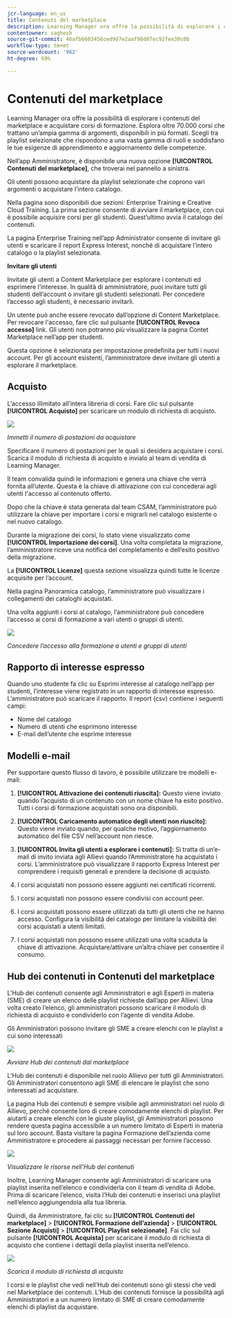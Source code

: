 ```yaml
---
jcr-language: en_us
title: Contenuti del marketplace
description: Learning Manager ora offre la possibilità di esplorare i contenuti del marketplace e acquistare corsi di formazione. Esplora oltre 70.000 corsi che trattano un’ampia gamma di argomenti, disponibili in più formati. Scegli tra playlist selezionate che rispondono a una vasta gamma di ruoli e soddisfano le tue esigenze di apprendimento e aggiornamento delle competenze.
contentowner: saghosh
source-git-commit: 46afb6603456ced9d7e2aaf98d07ec92fee30c0b
workflow-type: tm+mt
source-wordcount: '962'
ht-degree: 69%

---
```




# Contenuti del marketplace

Learning Manager ora offre la possibilità di esplorare i contenuti del marketplace e acquistare corsi di formazione. Esplora oltre 70.000 corsi che trattano un’ampia gamma di argomenti, disponibili in più formati. Scegli tra playlist selezionate che rispondono a una vasta gamma di ruoli e soddisfano le tue esigenze di apprendimento e aggiornamento delle competenze.

Nell’app Amministratore, è disponibile una nuova opzione **[!UICONTROL Contenuti del marketplace]**, che troverai nel pannello a sinistra.

Gli utenti possono acquistare da playlist selezionate che coprono vari argomenti o acquistare l’intero catalogo.

Nella pagina sono disponibili due sezioni: Enterprise Training e Creative Cloud Training. La prima sezione consente di avviare il marketplace, con cui è possibile acquisire corsi per gli studenti. Quest’ultimo avvia il catalogo dei contenuti.

La pagina Enterprise Training nell’app Administrator consente di invitare gli utenti e scaricare il report Express Interest, nonché di acquistare l’intero catalogo o la playlist selezionata.

**Invitare gli utenti**

Invitate gli utenti a Content Marketplace per esplorare i contenuti ed esprimere l’interesse. In qualità di amministratore, puoi invitare tutti gli studenti dell’account o invitare gli studenti selezionati. Per concedere l’accesso agli studenti, è necessario invitarli.

Un utente può anche essere revocato dall’opzione di Content Marketplace. Per revocare l&#39;accesso, fare clic sul pulsante **[!UICONTROL Revoca accesso]** link.  Gli utenti non potranno più visualizzare la pagina Contet Marketplace nell’app per studenti.

Questa opzione è selezionata per impostazione predefinita per tutti i nuovi account. Per gli account esistenti, l’amministratore deve invitare gli utenti a esplorare il marketplace.

## Acquisto

L’accesso illimitato all’intera libreria di corsi. Fare clic sul pulsante **[!UICONTROL Acquisto]** per scaricare un modulo di richiesta di acquisto.

![](assets/purchase-request.png)

*Immetti il numero di postazioni da acquistare*

Specificare il numero di postazioni per le quali si desidera acquistare i corsi. Scarica il modulo di richiesta di acquisto e invialo al team di vendita di Learning Manager.

Il team convalida quindi le informazioni e genera una chiave che verrà fornita all’utente. Questa è la chiave di attivazione con cui concederai agli utenti l&#39;accesso al contenuto offerto.

Dopo che la chiave è stata generata dal team CSAM, l’amministratore può utilizzare la chiave per importare i corsi e migrarli nel catalogo esistente o nel nuovo catalogo.

Durante la migrazione dei corsi, lo stato viene visualizzato come **[!UICONTROL Importazione dei corsi]**. Una volta completata la migrazione, l’amministratore riceve una notifica del completamento e dell’esito positivo della migrazione.

La **[!UICONTROL Licenze]** questa sezione visualizza quindi tutte le licenze acquisite per l’account.

Nella pagina Panoramica catalogo, l’amministratore può visualizzare i collegamenti dei cataloghi acquistati.

Una volta aggiunti i corsi al catalogo, l’amministratore può concedere l’accesso ai corsi di formazione a vari utenti o gruppi di utenti.

![](assets/licenses.png)

*Concedere l’accesso alla formazione a utenti e gruppi di utenti*

## Rapporto di interesse espresso

Quando uno studente fa clic su Esprimi interesse al catalogo nell’app per studenti, l’interesse viene registrato in un rapporto di interesse espresso. L’amministratore può scaricare il rapporto. Il report (csv) contiene i seguenti campi:

* Nome del catalogo
* Numero di utenti che esprimono interesse
* E-mail dell’utente che esprime interesse

## Modelli e-mail

Per supportare questo flusso di lavoro, è possibile utilizzare tre modelli e-mail:

1. **[!UICONTROL Attivazione dei contenuti riuscita]:** Questo viene inviato quando l’acquisto di un contenuto con un nome chiave ha esito positivo. Tutti i corsi di formazione acquistati sono ora disponibili.
1. **[!UICONTROL Caricamento automatico degli utenti non riuscito]:** Questo viene inviato quando, per qualche motivo, l’aggiornamento automatico del file CSV nell’account non riesce.
1. **[!UICONTROL Invita gli utenti a esplorare i contenuti]:** Si tratta di un’e-mail di invito inviata agli Allievi quando l’Amministratore ha acquistato i corsi. L’amministratore può visualizzare il rapporto Express Interest per comprendere i requisiti generali e prendere la decisione di acquisto.

1. I corsi acquistati non possono essere aggiunti nei certificati ricorrenti.
1. I corsi acquistati non possono essere condivisi con account peer.
1. I corsi acquistati possono essere utilizzati da tutti gli utenti che ne hanno accesso. Configura la visibilità del catalogo per limitare la visibilità dei corsi acquistati a utenti limitati.
1. I corsi acquistati non possono essere utilizzati una volta scaduta la chiave di attivazione. Acquistare/attivare un’altra chiave per consentire il consumo.

## Hub dei contenuti in Contenuti del marketplace

L’Hub dei contenuti consente agli Amministratori e agli Esperti in materia (SME) di creare un elenco delle playlist richieste dall’app per Allievi. Una volta creato l’elenco, gli amministratori possono scaricare il modulo di richiesta di acquisto e condividerlo con l’agente di vendita Adobe.

Gli Amministratori possono invitare gli SME a creare elenchi con le playlist a cui sono interessati

![](assets/content-hub.png)

*Avviare Hub dei contenuti dal marketplace*

L’Hub dei contenuti è disponibile nel ruolo Allievo per tutti gli Amministratori. Gli Amministratori consentono agli SME di elencare le playlist che sono interessati ad acquistare.

La pagina Hub dei contenuti è sempre visibile agli amministratori nel ruolo di Allievo, perché consente loro di creare comodamente elenchi di playlist. Per aiutarti a creare elenchi con le giuste playlist, gli Amministratori possono rendere questa pagina accessibile a un numero limitato di Esperti in materia sul loro account. Basta visitare la pagina Formazione dell’azienda come Amministratore e procedere ai passaggi necessari per fornire l’accesso.

![](assets/content-hub-resources.png)

*Visualizzare le risorse nell&#39;Hub dei contenuti*

Inoltre, Learning Manager consente agli Amministratori di scaricare una playlist inserita nell’elenco e condividerla con il team di vendita di Adobe. Prima di scaricare l’elenco, visita l’Hub dei contenuti e inserisci una playlist nell’elenco aggiungendola alla tua libreria.

Quindi, da Amministratore, fai clic su **[!UICONTROL Contenuti del marketplace]** > **[!UICONTROL Formazione dell’azienda]** > **[!UICONTROL Sezione Acquisti]** > **[!UICONTROL Playlist selezionate]**. Fai clic sul pulsante **[!UICONTROL Acquista]** per scaricare il modulo di richiesta di acquisto che contiene i dettagli della playlist inserita nell’elenco.

![](assets/download-purchase-request.png)

*Scarica il modulo di richiesta di acquisto*

I corsi e le playlist che vedi nell’Hub dei contenuti sono gli stessi che vedi nel Marketplace dei contenuti. L’Hub dei contenuti fornisce la possibilità agli Amministratori e a un numero limitato di SME di creare comodamente elenchi di playlist da acquistare.
